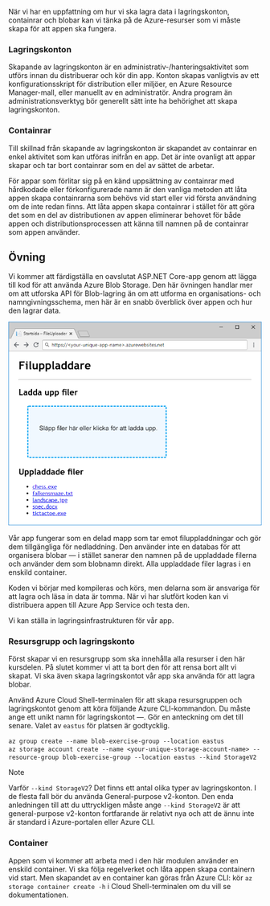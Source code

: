 När vi har en uppfattning om hur vi ska lagra data i lagringskonton, containrar och blobar kan vi tänka på de Azure-resurser som vi måste skapa för att appen ska fungera.

### <a name="storage-accounts"></a>Lagringskonton

Skapande av lagringskonton är en administrativ-/hanteringsaktivitet som utförs innan du distribuerar och kör din app. Konton skapas vanligtvis av ett konfigurationsskript för distribution eller miljöer, en Azure Resource Manager-mall, eller manuellt av en administratör. Andra program än administrationsverktyg bör generellt sätt inte ha behörighet att skapa lagringskonton.

### <a name="containers"></a>Containrar

Till skillnad från skapande av lagringskonton är skapandet av containrar en enkel aktivitet som kan utföras inifrån en app. Det är inte ovanligt att appar skapar och tar bort containrar som en del av sättet de arbetar.

För appar som förlitar sig på en känd uppsättning av containrar med hårdkodade eller förkonfigurerade namn är den vanliga metoden att låta appen skapa containrarna som behövs vid start eller vid första användning om de inte redan finns. Att låta appen skapa containrar i stället för att göra det som en del av distributionen av appen eliminerar behovet för både appen och distributionsprocessen att känna till namnen på de containrar som appen använder.

## <a name="exercise"></a>Övning

Vi kommer att färdigställa en oavslutat ASP.NET Core-app genom att lägga till kod för att använda Azure Blob Storage. Den här övningen handlar mer om att utforska API för Blob-lagring än om att utforma en organisations- och namngivningsschema, men här är en snabb överblick över appen och hur den lagrar data.

![Skärmbild av webbappen FileUploader](../media/4-fileuploader-with-files.PNG)

Vår app fungerar som en delad mapp som tar emot filuppladdningar och gör dem tillgängliga för nedladdning. Den använder inte en databas för att organisera blobar &mdash; i stället sanerar den namnen på de uppladdade filerna och använder dem som blobnamn direkt. Alla uppladdade filer lagras i en enskild container.

Koden vi börjar med kompileras och körs, men delarna som är ansvariga för att lagra och läsa in data är tomma. När vi har slutfört koden kan vi distribuera appen till Azure App Service och testa den.

Vi kan ställa in lagringsinfrastrukturen för vår app.

### <a name="resource-group-and-storage-account"></a>Resursgrupp och lagringskonto
<!---TODO: Update for sandbox?--->

Först skapar vi en resursgrupp som ska innehålla alla resurser i den här kursdelen. På slutet kommer vi att ta bort den för att rensa bort allt vi skapat. Vi ska även skapa lagringskontot vår app ska använda för att lagra blobar.

Använd Azure Cloud Shell-terminalen för att skapa resursgruppen och lagringskontot genom att köra följande Azure CLI-kommandon. Du måste ange ett unikt namn för lagringskontot &mdash;. Gör en anteckning om det till senare. Valet av `eastus` för platsen är godtycklig.

```console
az group create --name blob-exercise-group --location eastus
az storage account create --name <your-unique-storage-account-name> --resource-group blob-exercise-group --location eastus --kind StorageV2
```

> [!NOTE]
> Varför `--kind StorageV2`? Det finns ett antal olika typer av lagringskonton. I de flesta fall bör du använda General-purpose v2-konton. Den enda anledningen till att du uttryckligen måste ange `--kind StorageV2` är att general-purpose v2-konton fortfarande är relativt nya och att de ännu inte är standard i Azure-portalen eller Azure CLI.

### <a name="container"></a>Container

Appen som vi kommer att arbeta med i den här modulen använder en enskild container. Vi ska följa regelverket och låta appen skapa containern vid start. Men skapandet av en container kan göras från Azure CLI: kör `az storage container create -h` i Cloud Shell-terminalen om du vill se dokumentationen.